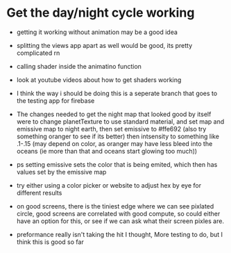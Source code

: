 # Get the day/night cycle working

* getting it working without animation may be a good idea
* splitting the views app apart as well would be good, its pretty complicated rn
* calling shader inside the animatino function
* look at youtube videos about how to get shaders working

* I think the way i should be doing this is a seperate branch that goes to the testing app for firebase



* The changes needed to get the night map that looked good by itself were to change planetTexture to use standard material, and set map and emissive map to night earth, then set emissive to #ffe692 (also try something oranger to see if its better)
then intsensity to something like .1-.15 (may depend on color, as oranger may have less bleed into the oceans (ie more than that and oceans start glowing too much))

* ps setting emissive sets the color that is being emited, which then has values set by the emissive map

* try either using a color picker or website to adjust hex by eye for different results

* on good screens, there is the tiniest edge where we can see pixlated circle, good screens are correlated with good compute, so could either have an option for this, or see if we can ask what their screen pixles are.
* preformance really isn't taking the hit I thought, More testing to do, but I think this is good so far
